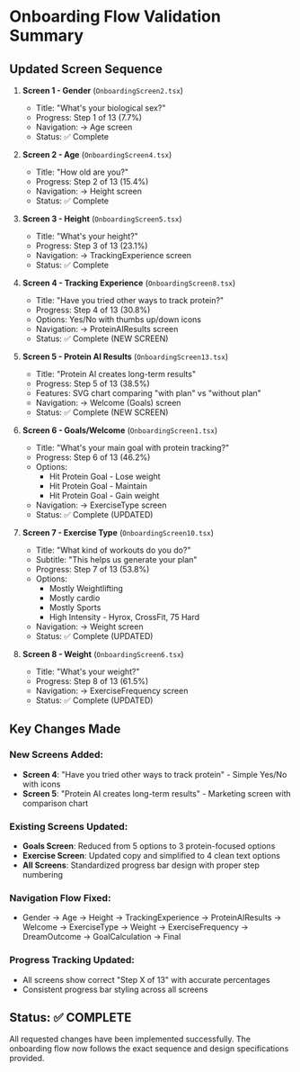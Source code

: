 # Onboarding Flow Validation Summary

## Updated Screen Sequence

1. **Screen 1 - Gender** (`OnboardingScreen2.tsx`)
   - Title: "What's your biological sex?"
   - Progress: Step 1 of 13 (7.7%)
   - Navigation: → Age screen
   - Status: ✅ Complete

2. **Screen 2 - Age** (`OnboardingScreen4.tsx`) 
   - Title: "How old are you?"
   - Progress: Step 2 of 13 (15.4%)
   - Navigation: → Height screen
   - Status: ✅ Complete

3. **Screen 3 - Height** (`OnboardingScreen5.tsx`)
   - Title: "What's your height?"
   - Progress: Step 3 of 13 (23.1%)
   - Navigation: → TrackingExperience screen
   - Status: ✅ Complete

4. **Screen 4 - Tracking Experience** (`OnboardingScreen8.tsx`)
   - Title: "Have you tried other ways to track protein?"
   - Progress: Step 4 of 13 (30.8%)
   - Options: Yes/No with thumbs up/down icons
   - Navigation: → ProteinAIResults screen
   - Status: ✅ Complete (NEW SCREEN)

5. **Screen 5 - Protein AI Results** (`OnboardingScreen13.tsx`)
   - Title: "Protein AI creates long-term results"
   - Progress: Step 5 of 13 (38.5%)
   - Features: SVG chart comparing "with plan" vs "without plan"
   - Navigation: → Welcome (Goals) screen
   - Status: ✅ Complete (NEW SCREEN)

6. **Screen 6 - Goals/Welcome** (`OnboardingScreen1.tsx`)
   - Title: "What's your main goal with protein tracking?"
   - Progress: Step 6 of 13 (46.2%)
   - Options: 
     - Hit Protein Goal - Lose weight
     - Hit Protein Goal - Maintain
     - Hit Protein Goal - Gain weight
   - Navigation: → ExerciseType screen
   - Status: ✅ Complete (UPDATED)

7. **Screen 7 - Exercise Type** (`OnboardingScreen10.tsx`)
   - Title: "What kind of workouts do you do?"
   - Subtitle: "This helps us generate your plan"
   - Progress: Step 7 of 13 (53.8%)
   - Options:
     - Mostly Weightlifting
     - Mostly cardio
     - Mostly Sports
     - High Intensity - Hyrox, CrossFit, 75 Hard
   - Navigation: → Weight screen
   - Status: ✅ Complete (UPDATED)

8. **Screen 8 - Weight** (`OnboardingScreen6.tsx`)
   - Title: "What's your weight?"
   - Progress: Step 8 of 13 (61.5%)
   - Navigation: → ExerciseFrequency screen
   - Status: ✅ Complete (UPDATED)

## Key Changes Made

### New Screens Added:
- **Screen 4**: "Have you tried other ways to track protein" - Simple Yes/No with icons
- **Screen 5**: "Protein AI creates long-term results" - Marketing screen with comparison chart

### Existing Screens Updated:
- **Goals Screen**: Reduced from 5 options to 3 protein-focused options
- **Exercise Screen**: Updated copy and simplified to 4 clean text options
- **All Screens**: Standardized progress bar design with proper step numbering

### Navigation Flow Fixed:
- Gender → Age → Height → TrackingExperience → ProteinAIResults → Welcome → ExerciseType → Weight → ExerciseFrequency → DreamOutcome → GoalCalculation → Final

### Progress Tracking Updated:
- All screens show correct "Step X of 13" with accurate percentages
- Consistent progress bar styling across all screens

## Status: ✅ COMPLETE
All requested changes have been implemented successfully. The onboarding flow now follows the exact sequence and design specifications provided.